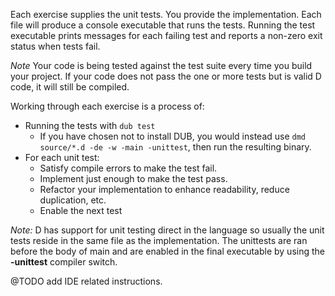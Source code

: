 
Each exercise supplies the unit tests. You provide the implementation.
Each file will produce a console executable that runs the tests. Running the test executable
prints messages for each failing test and reports a non-zero exit status when tests fail.


*Note* Your code is being tested against the test suite every time you build your project.
If your code does not pass the one or more tests but is valid D code, it will still be compiled.


Working through each exercise is a process of:

* Running the tests with `dub test`
  * If you have chosen not to install DUB, you would instead use `dmd source/*.d -de -w -main -unittest`, then run the resulting binary.
* For each unit test:
  * Satisfy compile errors to make the test fail.
  * Implement just enough to make the test pass.
  * Refactor your implementation to enhance readability, reduce duplication, etc.
  * Enable the next test

*Note:* D has support for unit testing direct in the language so usually the unit tests
reside in the same file as the implementation. The unittests are ran before the body of
main and are enabled in the final executable by using the **-unittest** compiler switch.

@TODO add IDE related instructions.

